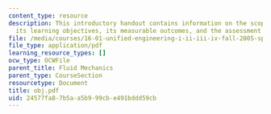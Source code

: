 ```yaml
---
content_type: resource
description: This introductory handout contains information on the scope of the course,
  its learning objectives, its measurable outcomes, and the assessment strategy.
file: /media/courses/16-01-unified-engineering-i-ii-iii-iv-fall-2005-spring-2006/24577fa87b5aa5b999cbe491bddd59cb_obj.pdf
file_type: application/pdf
learning_resource_types: []
ocw_type: OCWFile
parent_title: Fluid Mechanics
parent_type: CourseSection
resourcetype: Document
title: obj.pdf
uid: 24577fa8-7b5a-a5b9-99cb-e491bddd59cb
---
```

